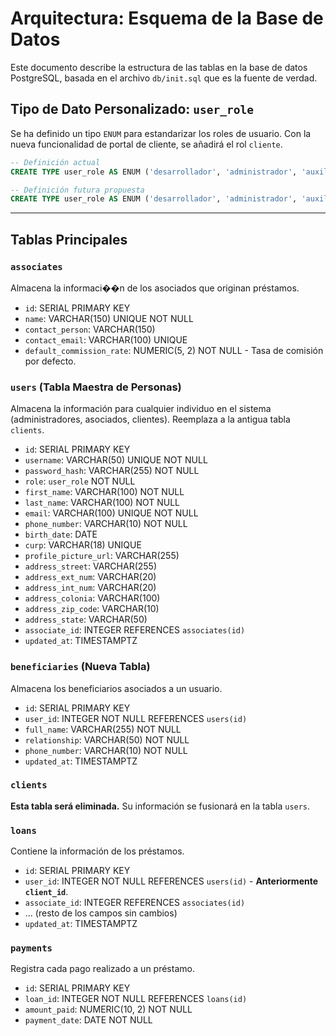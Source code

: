 # Arquitectura: Esquema de la Base de Datos

Este documento describe la estructura de las tablas en la base de datos PostgreSQL, basada en el archivo `db/init.sql` que es la fuente de verdad.

## Tipo de Dato Personalizado: `user_role`

Se ha definido un tipo `ENUM` para estandarizar los roles de usuario. Con la nueva funcionalidad de portal de cliente, se añadirá el rol `cliente`.

```sql
-- Definición actual
CREATE TYPE user_role AS ENUM ('desarrollador', 'administrador', 'auxiliar_administrativo', 'asociado');

-- Definición futura propuesta
CREATE TYPE user_role AS ENUM ('desarrollador', 'administrador', 'auxiliar_administrativo', 'asociado', 'cliente');
```

---

## Tablas Principales

### `associates`
Almacena la informaci��n de los asociados que originan préstamos.
- `id`: SERIAL PRIMARY KEY
- `name`: VARCHAR(150) UNIQUE NOT NULL
- `contact_person`: VARCHAR(150)
- `contact_email`: VARCHAR(100) UNIQUE
- `default_commission_rate`: NUMERIC(5, 2) NOT NULL - Tasa de comisión por defecto.

### `users` (Tabla Maestra de Personas)
Almacena la información para cualquier individuo en el sistema (administradores, asociados, clientes). Reemplaza a la antigua tabla `clients`.
- `id`: SERIAL PRIMARY KEY
- `username`: VARCHAR(50) UNIQUE NOT NULL
- `password_hash`: VARCHAR(255) NOT NULL
- `role`: `user_role` NOT NULL
- `first_name`: VARCHAR(100) NOT NULL
- `last_name`: VARCHAR(100) NOT NULL
- `email`: VARCHAR(100) UNIQUE NOT NULL
- `phone_number`: VARCHAR(10) NOT NULL
- `birth_date`: DATE
- `curp`: VARCHAR(18) UNIQUE
- `profile_picture_url`: VARCHAR(255)
- `address_street`: VARCHAR(255)
- `address_ext_num`: VARCHAR(20)
- `address_int_num`: VARCHAR(20)
- `address_colonia`: VARCHAR(100)
- `address_zip_code`: VARCHAR(10)
- `address_state`: VARCHAR(50)
- `associate_id`: INTEGER REFERENCES `associates(id)`
- `updated_at`: TIMESTAMPTZ

### `beneficiaries` (Nueva Tabla)
Almacena los beneficiarios asociados a un usuario.
- `id`: SERIAL PRIMARY KEY
- `user_id`: INTEGER NOT NULL REFERENCES `users(id)`
- `full_name`: VARCHAR(255) NOT NULL
- `relationship`: VARCHAR(50) NOT NULL
- `phone_number`: VARCHAR(10) NOT NULL
- `updated_at`: TIMESTAMPTZ

### `clients`
**Esta tabla será eliminada.** Su información se fusionará en la tabla `users`.

### `loans`
Contiene la información de los préstamos.
- `id`: SERIAL PRIMARY KEY
- `user_id`: INTEGER NOT NULL REFERENCES `users(id)` - **Anteriormente `client_id`**.
- `associate_id`: INTEGER REFERENCES `associates(id)`
- ... (resto de los campos sin cambios)
- `updated_at`: TIMESTAMPTZ

### `payments`
Registra cada pago realizado a un préstamo.
- `id`: SERIAL PRIMARY KEY
- `loan_id`: INTEGER NOT NULL REFERENCES `loans(id)`
- `amount_paid`: NUMERIC(10, 2) NOT NULL
- `payment_date`: DATE NOT NULL
